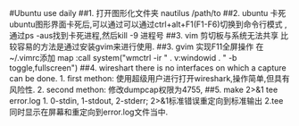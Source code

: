 #Ubuntu use daily
##1. 打开图形化文件夹
    nautilus /path/to
##2. ubuntu 卡死
    ubuntu图形界面卡死后,可以通过可以通过ctrl+alt+F1(F1-F6)切换到命令行模式
    ,通过ps -aus找到卡死进程,然后kill -9 进程号
##3. vim 剪切板与系统无法共享
    比较容易的方法是通过安装gvim来进行使用.
##3. gvim 实现F11全屏操作
    在~/.vimrc添加
    map <silent> <F11>  :call system("wmctrl -ir " . v:windowid . " -b toggle,fullscreen")<CR>
##4. wireshart  there is no interfaces on which a capture can be done.
    1. first methon: 使用超级用户进行打开wireshark,操作简单,但具有风险性.
    2. second methon: 修改dumpcap权限为4755,
##5. make 2>&1 tee error.log
    1. 0-stdin, 1-stdout, 2-stderr; 2>&1标准错误重定向到标准输出
    2.tee同时显示在屏幕和重定向到error.log文件当中.

